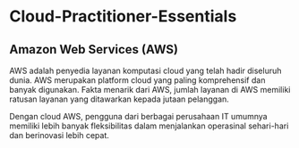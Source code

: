 # Cloud-Practitioner-Essentials
## Amazon Web Services (AWS)
AWS adalah penyedia layanan komputasi cloud yang telah hadir diseluruh dunia. AWS merupakan platform cloud yang paling komprehensif dan banyak digunakan. Fakta menarik dari AWS, jumlah layanan di AWS memiliki ratusan layanan yang ditawarkan kepada jutaan pelanggan.

Dengan cloud AWS, pengguna dari berbagai perusahaan IT umumnya memiliki lebih banyak fleksibilitas dalam menjalankan operasinal sehari-hari dan berinovasi lebih cepat.